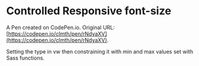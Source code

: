 # Controlled Responsive font-size

A Pen created on CodePen.io. Original URL: [https://codepen.io/clmth/pen/rNdyaXV](https://codepen.io/clmth/pen/rNdyaXV).

Setting the type in vw then constraining it with min and max values set with Sass functions.